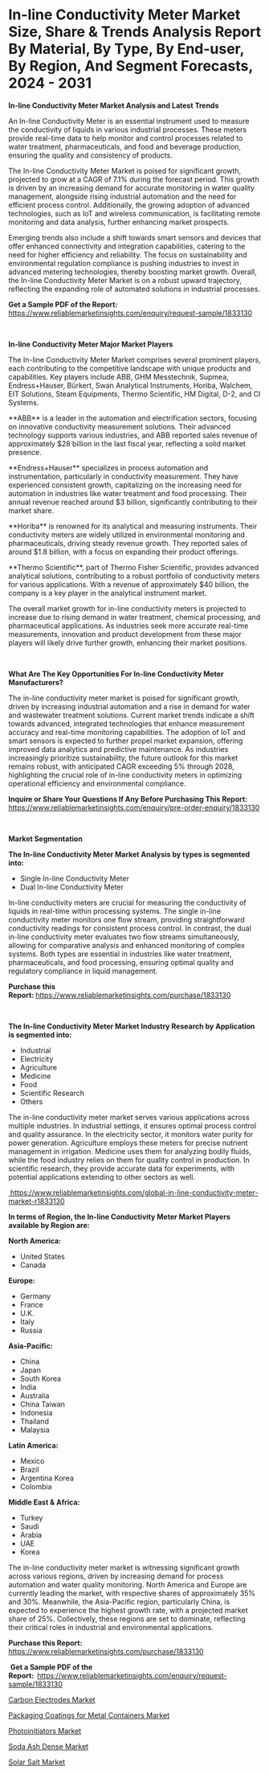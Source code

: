 <p><h1>In-line Conductivity Meter Market Size, Share & Trends Analysis Report By Material, By Type, By End-user, By Region, And Segment Forecasts, 2024 - 2031</h1></p><p><strong>In-line Conductivity Meter Market Analysis and Latest Trends</strong></p>
<p><p>An In-line Conductivity Meter is an essential instrument used to measure the conductivity of liquids in various industrial processes. These meters provide real-time data to help monitor and control processes related to water treatment, pharmaceuticals, and food and beverage production, ensuring the quality and consistency of products. </p><p>The In-line Conductivity Meter Market is poised for significant growth, projected to grow at a CAGR of 7.1% during the forecast period. This growth is driven by an increasing demand for accurate monitoring in water quality management, alongside rising industrial automation and the need for efficient process control. Additionally, the growing adoption of advanced technologies, such as IoT and wireless communication, is facilitating remote monitoring and data analysis, further enhancing market prospects. </p><p>Emerging trends also include a shift towards smart sensors and devices that offer enhanced connectivity and integration capabilities, catering to the need for higher efficiency and reliability. The focus on sustainability and environmental regulation compliance is pushing industries to invest in advanced metering technologies, thereby boosting market growth. Overall, the In-line Conductivity Meter Market is on a robust upward trajectory, reflecting the expanding role of automated solutions in industrial processes.</p></p>
<p><strong>Get a Sample PDF of the Report:&nbsp;</strong> <a href="https://www.reliablemarketinsights.com/enquiry/request-sample/1833130?utm_campaign=1264&utm_medium=2&utm_source=Github&utm_content=ia&utm_term=17102024&utm_id=in-line-conductivity-meter">https://www.reliablemarketinsights.com/enquiry/request-sample/1833130</a></p>
<p>&nbsp;</p>
<p><strong>In-line Conductivity Meter Major Market Players</strong></p>
<p><p>The In-line Conductivity Meter Market comprises several prominent players, each contributing to the competitive landscape with unique products and capabilities. Key players include ABB, GHM Messtechnik, Supmea, Endress+Hauser, Bürkert, Swan Analytical Instruments, Horiba, Walchem, EIT Solutions, Steam Equipments, Thermo Scientific, HM Digital, D-2, and CI Systems.</p><p>**ABB** is a leader in the automation and electrification sectors, focusing on innovative conductivity measurement solutions. Their advanced technology supports various industries, and ABB reported sales revenue of approximately $28 billion in the last fiscal year, reflecting a solid market presence.</p><p>**Endress+Hauser** specializes in process automation and instrumentation, particularly in conductivity measurement. They have experienced consistent growth, capitalizing on the increasing need for automation in industries like water treatment and food processing. Their annual revenue reached around $3 billion, significantly contributing to their market share.</p><p>**Horiba** is renowned for its analytical and measuring instruments. Their conductivity meters are widely utilized in environmental monitoring and pharmaceuticals, driving steady revenue growth. They reported sales of around $1.8 billion, with a focus on expanding their product offerings.</p><p>**Thermo Scientific**, part of Thermo Fisher Scientific, provides advanced analytical solutions, contributing to a robust portfolio of conductivity meters for various applications. With a revenue of approximately $40 billion, the company is a key player in the analytical instrument market.</p><p>The overall market growth for in-line conductivity meters is projected to increase due to rising demand in water treatment, chemical processing, and pharmaceutical applications. As industries seek more accurate real-time measurements, innovation and product development from these major players will likely drive further growth, enhancing their market positions.</p></p>
<p>&nbsp;</p>
<p><strong>What Are The Key Opportunities For In-line Conductivity Meter Manufacturers?</strong></p>
<p><p>The in-line conductivity meter market is poised for significant growth, driven by increasing industrial automation and a rise in demand for water and wastewater treatment solutions. Current market trends indicate a shift towards advanced, integrated technologies that enhance measurement accuracy and real-time monitoring capabilities. The adoption of IoT and smart sensors is expected to further propel market expansion, offering improved data analytics and predictive maintenance. As industries increasingly prioritize sustainability, the future outlook for this market remains robust, with anticipated CAGR exceeding 5% through 2028, highlighting the crucial role of in-line conductivity meters in optimizing operational efficiency and environmental compliance.</p></p>
<p><strong>Inquire or Share Your Questions If Any Before Purchasing This Report:</strong> <a href="https://www.reliablemarketinsights.com/enquiry/pre-order-enquiry/1833130?utm_campaign=1264&utm_medium=2&utm_source=Github&utm_content=ia&utm_term=17102024&utm_id=in-line-conductivity-meter">https://www.reliablemarketinsights.com/enquiry/pre-order-enquiry/1833130</a></p>
<p>&nbsp;</p>
<p><strong>Market Segmentation</strong></p>
<p><strong>The In-line Conductivity Meter Market Analysis by types is segmented into:</strong></p>
<p><ul><li>Single In-line Conductivity Meter</li><li>Dual In-line Conductivity Meter</li></ul></p>
<p><p>In-line conductivity meters are crucial for measuring the conductivity of liquids in real-time within processing systems. The single in-line conductivity meter monitors one flow stream, providing straightforward conductivity readings for consistent process control. In contrast, the dual in-line conductivity meter evaluates two flow streams simultaneously, allowing for comparative analysis and enhanced monitoring of complex systems. Both types are essential in industries like water treatment, pharmaceuticals, and food processing, ensuring optimal quality and regulatory compliance in liquid management.</p></p>
<p><strong>Purchase this Report:&nbsp;</strong><a href="https://www.reliablemarketinsights.com/purchase/1833130?utm_campaign=1264&utm_medium=2&utm_source=Github&utm_content=ia&utm_term=17102024&utm_id=in-line-conductivity-meter">https://www.reliablemarketinsights.com/purchase/1833130</a></p>
<p>&nbsp;</p>
<p><strong>The In-line Conductivity Meter Market Industry Research by Application is segmented into:</strong></p>
<p><ul><li>Industrial</li><li>Electricity</li><li>Agriculture</li><li>Medicine</li><li>Food</li><li>Scientific Research</li><li>Others</li></ul></p>
<p><p>The in-line conductivity meter market serves various applications across multiple industries. In industrial settings, it ensures optimal process control and quality assurance. In the electricity sector, it monitors water purity for power generation. Agriculture employs these meters for precise nutrient management in irrigation. Medicine uses them for analyzing bodily fluids, while the food industry relies on them for quality control in production. In scientific research, they provide accurate data for experiments, with potential applications extending to other sectors as well.</p></p>
<p><a href="https://www.reliablemarketinsights.com/global-in-line-conductivity-meter-market-r1833130?utm_campaign=1264&utm_medium=2&utm_source=Github&utm_content=ia&utm_term=17102024&utm_id=in-line-conductivity-meter">&nbsp;https://www.reliablemarketinsights.com/global-in-line-conductivity-meter-market-r1833130</a></p>
<p><strong>In terms of Region, the In-line Conductivity Meter Market Players available by Region are:</strong></p>
<p>
    <p> <strong> North America: </strong>
        <ul>
            <li>United States</li>
            <li>Canada</li>
        </ul>
        </p> 
    <p> <strong> Europe: </strong>
        <ul>
            <li>Germany</li>
            <li>France</li>
            <li>U.K.</li>
            <li>Italy</li>
            <li>Russia</li>
        </ul>
        </p> 
    <p> <strong> Asia-Pacific: </strong>
        <ul>
            <li>China</li>
            <li>Japan</li>
            <li>South Korea</li>
            <li>India</li>
            <li>Australia</li>
            <li>China Taiwan</li>
            <li>Indonesia</li>
            <li>Thailand</li>
            <li>Malaysia</li>
        </ul>
        </p> 
    <p> <strong> Latin America: </strong>
        <ul>
            <li>Mexico</li>
            <li>Brazil</li>
            <li>Argentina Korea</li>
            <li>Colombia</li>
        </ul>
        </p> 
    <p> <strong> Middle East & Africa: </strong>
        <ul>
            <li>Turkey</li>
            <li>Saudi</li>
            <li>Arabia</li>
            <li>UAE</li>
            <li>Korea</li>
        </ul>
    </p>
    </p>
<p><p>The in-line conductivity meter market is witnessing significant growth across various regions, driven by increasing demand for process automation and water quality monitoring. North America and Europe are currently leading the market, with respective shares of approximately 35% and 30%. Meanwhile, the Asia-Pacific region, particularly China, is expected to experience the highest growth rate, with a projected market share of 25%. Collectively, these regions are set to dominate, reflecting their critical roles in industrial and environmental applications.</p></p>
<p><strong>Purchase this Report: </strong><a href="https://www.reliablemarketinsights.com/purchase/1833130?utm_campaign=1264&utm_medium=2&utm_source=Github&utm_content=ia&utm_term=17102024&utm_id=in-line-conductivity-meter">https://www.reliablemarketinsights.com/purchase/1833130</a></p>
<p>&nbsp;<strong>Get a Sample PDF of the Report:&nbsp;&nbsp;</strong><a href="https://www.reliablemarketinsights.com/enquiry/request-sample/1833130?utm_campaign=1264&utm_medium=2&utm_source=Github&utm_content=ia&utm_term=17102024&utm_id=in-line-conductivity-meter">https://www.reliablemarketinsights.com/enquiry/request-sample/1833130</a></p>
<p><strong></strong></p>
<p><p><a href="https://www.linkedin.com/pulse/carbon-electrodes-market-forecast-global-trends-analysis-2juce?utm_campaign=1264&utm_medium=2&utm_source=Github&utm_content=ia&utm_term=17102024&utm_id=in-line-conductivity-meter">Carbon Electrodes Market</a></p><p><a href="https://github.com/gdfhhhj/Market-Research-Report-List-6/blob/main/packaging-coatings-for-metal-containers-market.md?utm_campaign=1264&utm_medium=2&utm_source=Github&utm_content=ia&utm_term=17102024&utm_id=in-line-conductivity-meter">Packaging Coatings for Metal Containers Market</a></p><p><a href="https://www.linkedin.com/pulse/photoinitiators-momentum-charting-93-cagr-path-2024-2031-hvvle?utm_campaign=1264&utm_medium=2&utm_source=Github&utm_content=ia&utm_term=17102024&utm_id=in-line-conductivity-meter">Photoinitiators Market</a></p><p><a href="https://www.linkedin.com/pulse/unlocking-growth-potential-strategic-analysis-soda-ash-dense-gbpde?utm_campaign=1264&utm_medium=2&utm_source=Github&utm_content=ia&utm_term=17102024&utm_id=in-line-conductivity-meter">Soda Ash Dense Market</a></p><p><a href="https://www.linkedin.com/pulse/solar-salt-market-revolution-size-share-emerging-trends-e2rye?utm_campaign=1264&utm_medium=2&utm_source=Github&utm_content=ia&utm_term=17102024&utm_id=in-line-conductivity-meter">Solar Salt Market</a></p></p>